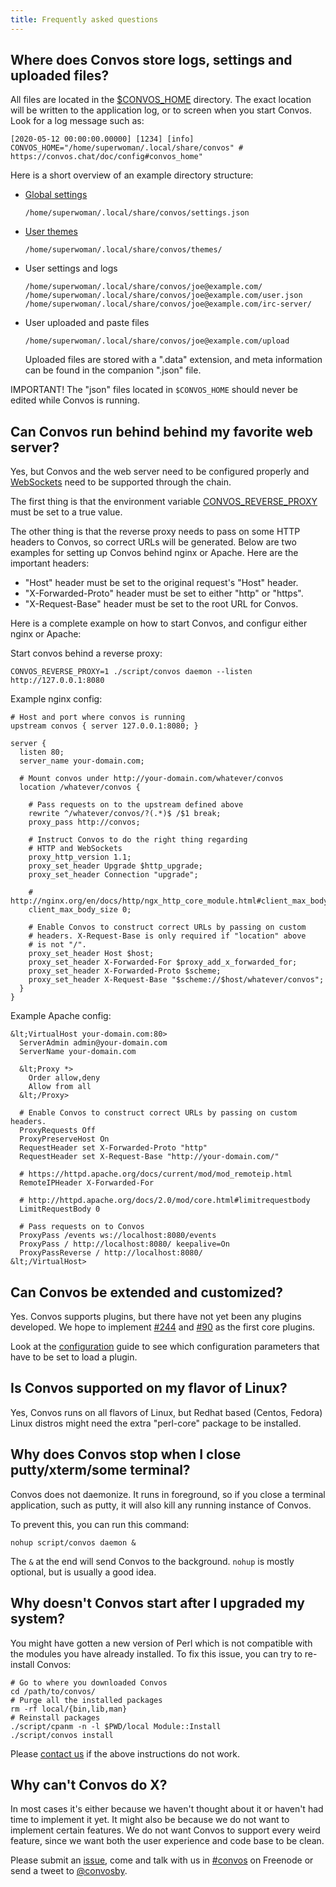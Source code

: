 ```yaml
---
title: Frequently asked questions
---
```


## Where does Convos store logs, settings and uploaded files?

All files are located in the [$CONVOS_HOME](./config#convos_home) directory.
The exact location will be written to the application log, or to screen
when you start Convos. Look for a log message such as:

    [2020-05-12 00:00:00.00000] [1234] [info] CONVOS_HOME="/home/superwoman/.local/share/convos" # https://convos.chat/doc/config#convos_home"

Here is a short overview of an example directory structure:

* [Global settings](/doc/Convos/Core/Settings)

      /home/superwoman/.local/share/convos/settings.json

* [User themes](/blog/2020/5/14/theming-support-in-4-point-oh)

      /home/superwoman/.local/share/convos/themes/

* User settings and logs

      /home/superwoman/.local/share/convos/joe@example.com/
      /home/superwoman/.local/share/convos/joe@example.com/user.json
      /home/superwoman/.local/share/convos/joe@example.com/irc-server/

* User uploaded and paste files

      /home/superwoman/.local/share/convos/joe@example.com/upload

  Uploaded files are stored with a ".data" extension, and meta information can
  be found in the companion ".json" file.

IMPORTANT! The "json" files located in `$CONVOS_HOME` should never be edited
while Convos is running.

## Can Convos run behind behind my favorite web server?

Yes, but Convos and the web server need to be configured properly and
[WebSockets](https://www.websocket.org/) need to be supported through the
chain.

The first thing is that the environment variable
[CONVOS_REVERSE_PROXY](/doc/config#CONVOS_REVERSE_PROXY) must be set to a
true value.

The other thing is that the reverse proxy needs to pass on some HTTP headers to
Convos, so correct URLs will be generated. Below are two examples for
setting up Convos behind nginx or Apache. Here are the important headers:

* "Host" header must be set to the original request's "Host" header.
* "X-Forwarded-Proto" header must be set to either "http" or "https".
* "X-Request-Base" header must be set to the root URL for Convos.

Here is a complete example on how to start Convos, and configur either nginx
or Apache:

Start convos behind a reverse proxy:

    CONVOS_REVERSE_PROXY=1 ./script/convos daemon --listen http://127.0.0.1:8080

Example nginx config:

    # Host and port where convos is running
    upstream convos { server 127.0.0.1:8080; }

    server {
      listen 80;
      server_name your-domain.com;

      # Mount convos under http://your-domain.com/whatever/convos
      location /whatever/convos {

        # Pass requests on to the upstream defined above
        rewrite ^/whatever/convos/?(.*)$ /$1 break;
        proxy_pass http://convos;

        # Instruct Convos to do the right thing regarding
        # HTTP and WebSockets
        proxy_http_version 1.1;
        proxy_set_header Upgrade $http_upgrade;
        proxy_set_header Connection "upgrade";

        # http://nginx.org/en/docs/http/ngx_http_core_module.html#client_max_body_size
        client_max_body_size 0;

        # Enable Convos to construct correct URLs by passing on custom
        # headers. X-Request-Base is only required if "location" above
        # is not "/".
        proxy_set_header Host $host;
        proxy_set_header X-Forwarded-For $proxy_add_x_forwarded_for;
        proxy_set_header X-Forwarded-Proto $scheme;
        proxy_set_header X-Request-Base "$scheme://$host/whatever/convos";
      }
    }

Example Apache config:

    &lt;VirtualHost your-domain.com:80>
      ServerAdmin admin@your-domain.com
      ServerName your-domain.com

      &lt;Proxy *>
        Order allow,deny
        Allow from all
      &lt;/Proxy>

      # Enable Convos to construct correct URLs by passing on custom headers.
      ProxyRequests Off
      ProxyPreserveHost On
      RequestHeader set X-Forwarded-Proto "http"
      RequestHeader set X-Request-Base "http://your-domain.com/"

      # https://httpd.apache.org/docs/current/mod/mod_remoteip.html
      RemoteIPHeader X-Forwarded-For

      # http://httpd.apache.org/docs/2.0/mod/core.html#limitrequestbody
      LimitRequestBody 0

      # Pass requests on to Convos
      ProxyPass /events ws://localhost:8080/events
      ProxyPass / http://localhost:8080/ keepalive=On
      ProxyPassReverse / http://localhost:8080/
    &lt;/VirtualHost>

## Can Convos be extended and customized?

Yes. Convos supports plugins, but there have not yet been any plugins
developed. We hope to implement
[#244](https://github.com/Nordaaker/convos/issues/244) and
[#90](https://github.com/Nordaaker/convos/issues/90) as the first core
plugins.

Look at the [configuration](/doc/config) guide to see which configuration
parameters that have to be set to load a plugin.

## Is Convos supported on my flavor of Linux?

Yes, Convos runs on all flavors of Linux, but Redhat based (Centos, Fedora)
Linux distros might need the extra "perl-core" package to be installed.

## Why does Convos stop when I close putty/xterm/some terminal?

Convos does not daemonize. It runs in foreground, so if you close a terminal
application, such as putty, it will also kill any running instance of Convos.

To prevent this, you can run this command:

    nohup script/convos daemon &

The `&` at the end will send Convos to the background. `nohup` is mostly
optional, but is usually a good idea.

## Why doesn't Convos start after I upgraded my system?

You might have gotten a new version of Perl which is not compatible with the
modules you have already installed. To fix this issue, you can try to
re-install Convos:

    # Go to where you downloaded Convos
    cd /path/to/convos/
    # Purge all the installed packages
    rm -rf local/{bin,lib,man}
    # Reinstall packages
    ./script/cpanm -n -l $PWD/local Module::Install
    ./script/convos install

Please [contact us](/doc/#get-in-touch) if the above instructions do not work.

## Why can't Convos do X?

In most cases it's either because we haven't thought about it or haven't had
time to implement it yet. It might also be because we do not want to implement
certain features. We do not want Convos to support every weird feature, since
we want both the user experience and code base to be clean.

Please submit an [issue](https://github.com/Nordaaker/convos/issues), come
and talk with us in [#convos](irc://chat.freenode.net:6697/#convos) on
Freenode or send a tweet to [@convosby](https://twitter.com/convosby).
